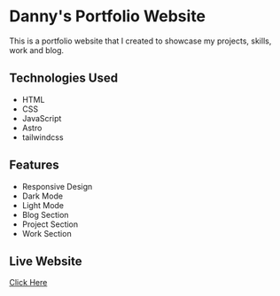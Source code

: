 # Danny's Portfolio Website

This is a portfolio website that I created to showcase my projects, skills, work and blog. 

## Technologies Used

- HTML
- CSS
- JavaScript
- Astro
- tailwindcss

## Features

- Responsive Design
- Dark Mode
- Light Mode
- Blog Section
- Project Section
- Work Section

## Live Website

[Click Here](https://portfolio.hdcola.org/)


